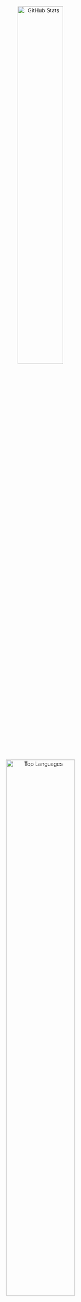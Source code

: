<div align="center">

  <!-- GitHub Stats -->
  <img src="https://github-readme-stats.vercel.app/api?username=v0ic32&show_icons=true&hide_border=true&theme=radical&bg_color=000000&title_color=00ff9f&icon_color=00ffea&text_color=a349a4&border_color=39ff14" width="49%" alt="GitHub Stats"/>

  <br><br>

  <!-- Top Languages -->
  <img src="https://github-readme-stats.vercel.app/api/top-langs?username=v0ic32&layout=compact&hide_border=true&langs_count=8&theme=radical&bg_color=000000&title_color=00ff9f&text_color=ffffff" width="60%" alt="Top Languages"/>

  <br><br>

  <!-- GitHub Streak -->
  <img src="https://github-readme-streak-stats.herokuapp.com/?user=v0ic32&theme=radical&background=000000&border=00ff9f&ring=00ffea&fire=ff005d&currStreakLabel=ffffff&currStreakNum=00ffea&sideNums=00ff9f&dates=ffffff&sideLabels=ffffff" width="55%" alt="GitHub Streak"/>

  <br><br>

  <!-- Followers and Stars -->
  <img src="https://img.shields.io/github/followers/v0ic32?label=Seguidores&style=for-the-badge&logo=github&color=00ff9f&labelColor=000000" alt="Seguidores"/>
  <img src="https://img.shields.io/github/stars/v0ic32?label=Estrelas&style=for-the-badge&logo=github&color=ff005d&labelColor=000000" alt="Estrelas"/>

</div>
